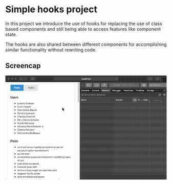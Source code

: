 # Simple hooks project

In this project we introduce the use of hooks for replacing the use of class based components and still being able to access features like component state.

The hooks are also shared between different components for accomplishing similar functionality without rewriting code.

## Screencap

![Screencap](./res/screencap.gif?raw)
